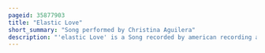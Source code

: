 ```yaml
---
pageid: 35877903
title: "Elastic Love"
short_summary: "Song performed by Christina Aguilera"
description: "'elastic Love' is a Song recorded by american recording artist Christina Aguilera, taken from her sixth Studio Album, Bionic. The Song was written by Aguilera M. I. A. , John Hill and Switch, while Production was handled by the latter two. Originally, 'elastic Love' was recorded by M. I. A. , but later it was given to Aguilera. However, M. I. A. was disappointed when Aguilera didn't want to do her 'trademark warbling' in the studio. Elastic Love is an Electro and Electropop Song with strong Elements from the Music of the new Wave'80S. Lyrically aguilera compares her Love of Office Supplies from Paper Clips to rubber Bands."
---
```

